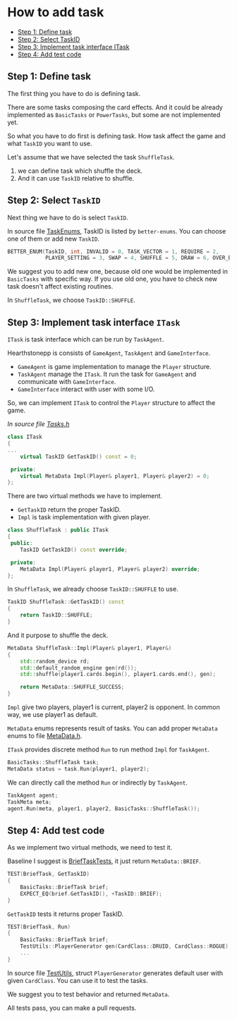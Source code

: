 # How to add task

- [Step 1: Define task](#step-1-define-task)
- [Step 2: Select TaskID](#step-2-select-taskid)
- [Step 3: Implement task interface ITask](#step-3-implement-task-interface-itask)
- [Step 4: Add test code](#step-4-add-test-code)

## Step 1: Define task

The first thing you have to do is defining task.

There are some tasks composing the card effects.
And it could be already implemented as `BasicTasks` or `PowerTasks`, but some are not implemented yet.

So what you have to do first is defining task. 
How task affect the game and what `TaskID` you want to use. 

Let's assume that we have selected the task `ShuffleTask`.

1. we can define task which shuffle the deck.
2. And it can use `TaskID` relative to shuffle.

## Step 2: Select `TaskID`

Next thing we have to do is select `TaskID`. 

In source file [TaskEnums](../Includes/Enums/TaskEnums.h), TaskID is listed by `better-enums`.
You can choose one of them or add new `TaskID`.

```C++
BETTER_ENUM(TaskID, int, INVALID = 0, TASK_VECTOR = 1, REQUIRE = 2,
            PLAYER_SETTING = 3, SWAP = 4, SHUFFLE = 5, DRAW = 6, OVER_DRAW = 7, ...)
```

We suggest you to add new one,
because old one would be implemented in `BasicTasks` with specific way.
If you use old one, you have to check new task doesn't affect existing routines.

In `ShuffleTask`, we choose `TaskID::SHUFFLE`.

## Step 3: Implement task interface `ITask`

`ITask` is task interface which can be run by `TaskAgent`.

Hearthstonepp is consists of `GameAgent`, `TaskAgent` and `GameInterface`.
- `GameAgent` is game implementation to manage the `Player` structure.
- `TaskAgent` manage the `ITask`. It run the task for `GameAgent` and communicate with `GameInterface`.
- `GameInterface` interact with user with some I/O.

So, we can implement `ITask` to control the `Player` structure to affect the game.

*In source file [Tasks.h](../Includes/Tasks/Tasks.h)*
```C++
class ITask
{
...
    virtual TaskID GetTaskID() const = 0;

 private:
    virtual MetaData Impl(Player& player1, Player& player2) = 0;
};
```

There are two virtual methods we have to implement.
- `GetTaskID` return the proper TaskID.
- `Impl` is task implementation with given player.

```C++
class ShuffleTask : public ITask
{
 public:
    TaskID GetTaskID() const override;

 private:
    MetaData Impl(Player& player1, Player& player2) override;
};
```

In `ShuffleTask`, we already choose `TaskID::SHUFFLE` to use.
```C++
TaskID ShuffleTask::GetTaskID() const
{
    return TaskID::SHUFFLE;
}
```

And it purpose to shuffle the deck.
```C++
MetaData ShuffleTask::Impl(Player& player1, Player&)
{
    std::random_device rd;
    std::default_random_engine gen(rd());
    std::shuffle(player1.cards.begin(), player1.cards.end(), gen);

    return MetaData::SHUFFLE_SUCCESS;
}
```

`Impl` give two players, player1 is current, player2 is opponent.
In common way, we use player1 as default.

`MetaData` enums represents result of tasks.
You can add proper `MetaData` enums to file [MetaData.h](../Includes/Tasks/MetaData.h).

`ITask` provides discrete method `Run` to run method `Impl` for `TaskAgent`.
```C++
BasicTasks::ShuffleTask task;
MetaData status = task.Run(player1, player2);
```
We can directly call the method `Run` or indirectly by `TaskAgent`.
```C++
TaskAgent agent;
TaskMeta meta;
agent.Run(meta, player1, player2, BasicTasks::ShuffleTask());
```

## Step 4: Add test code

As we implement two virtual methods, we need to test it.

Baseline I suggest is [BriefTaskTests](../Tests/UnitTests/Tasks/BasicTasks/BriefTaskTests.cpp), it just return `MetaData::BRIEF`.
```C++
TEST(BriefTask, GetTaskID)
{
    BasicTasks::BriefTask brief;
    EXPECT_EQ(brief.GetTaskID(), +TaskID::BRIEF);
}
```

`GetTaskID` tests it returns proper TaskID.

```C++
TEST(BriefTask, Run)
{
    BasicTasks::BriefTask brief;
    TestUtils::PlayerGenerator gen(CardClass::DRUID, CardClass::ROGUE);
    ...
}    
```

In source file [TestUtils](../Tests/UnitTests/Utils/TestUtils.h), struct `PlayerGenerator` generates default user with given `CardClass`.
You can use it to test the tasks. 

We suggest you to test behavior and returned `MetaData`. 

All tests pass, you can make a pull requests.
